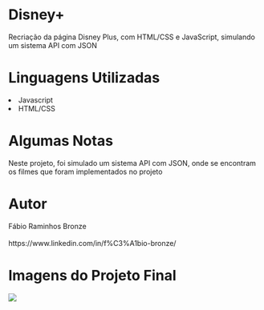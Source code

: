 # Disney+
<p/>Recriação da página Disney Plus, com HTML/CSS e JavaScript, simulando um sistema API com JSON<p/>

<h1/>Linguagens Utilizadas</h1>
<li/>Javascript</li>
<li/>HTML/CSS</li>

<h1/>Algumas Notas</h1>
Neste projeto, foi simulado um sistema API com JSON, onde se encontram os filmes que foram implementados no projeto

<h1/>Autor</h1>
Fábio Raminhos Bronze
<br/><br/>
https://www.linkedin.com/in/f%C3%A1bio-bronze/

<h1/>Imagens do Projeto Final</h1>
<img src="https://cnbl-cdn.bamgrid.com/assets/c0a264881f6f269485d94228f8904ea1d4b8b02b8da0dfaaccc65ee723582e9a/original" />
<br/><br/>
